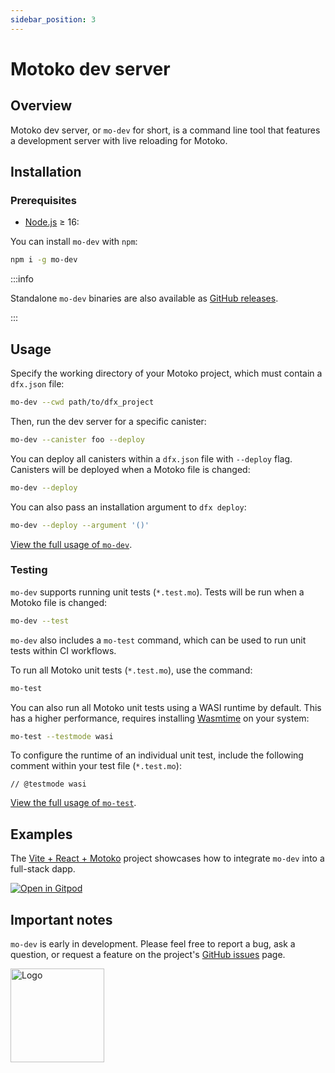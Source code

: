 ```yaml
---
sidebar_position: 3
---
```


# Motoko dev server

## Overview

Motoko dev server, or `mo-dev` for short, is a command line tool that features a development server with live reloading for Motoko.

## Installation

### Prerequisites

- [Node.js](https://nodejs.org/en/) ≥ 16:

You can install `mo-dev` with `npm`:

```sh
npm i -g mo-dev
```

:::info

Standalone `mo-dev` binaries are also available as [GitHub releases](https://github.com/dfinity/motoko-dev-server/releases).

:::

## Usage

Specify the working directory of your Motoko project, which must contain a `dfx.json` file:

```sh
mo-dev --cwd path/to/dfx_project
```

Then, run the dev server for a specific canister:

```sh
mo-dev --canister foo --deploy
```

You can deploy all canisters within a `dfx.json` file with `--deploy` flag. Canisters will be deployed when a Motoko file is changed:

```sh
mo-dev --deploy
```

You can also pass an installation argument to `dfx deploy`:

```sh
mo-dev --deploy --argument '()'
```

[View the full usage of `mo-dev`](https://github.com/dfinity/motoko-dev-server/).

### Testing

`mo-dev` supports running unit tests (`*.test.mo`). Tests will be run when a Motoko file is changed:

```sh
mo-dev --test
```

`mo-dev` also includes a `mo-test` command, which can be used to run unit tests within CI workflows.

To run all Motoko unit tests (`*.test.mo`), use the command:

```sh
mo-test
```

You can also run all Motoko unit tests using a WASI runtime by default. This has a higher performance, requires installing [Wasmtime](https://wasmtime.dev/) on your system:

```sh
mo-test --testmode wasi
```

To configure the runtime of an individual unit test, include the following comment within your test file (`*.test.mo`):

```motoko
// @testmode wasi
```

[View the full usage of `mo-test`](https://github.com/dfinity/motoko-dev-server/?tab=readme-ov-file#mo-test).


## Examples

The [Vite + React + Motoko](https://github.com/rvanasa/vite-react-motoko#readme) project showcases how to integrate `mo-dev` into a full-stack dapp. 

[![Open in Gitpod](https://gitpod.io/button/open-in-gitpod.svg)](https://gitpod.io/#https://github.com/rvanasa/vite-react-motoko)

## Important notes

`mo-dev` is early in development. Please feel free to report a bug, ask a question, or request a feature on the project's [GitHub issues](https://github.com/dfinity/motoko-dev-server/issues) page. 


<img src="https://github.com/user-attachments/assets/844ca364-4d71-42b3-aaec-4a6c3509ee2e" alt="Logo" width="150" height="150" />
